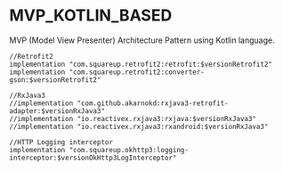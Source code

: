 # MVP_KOTLIN_BASED

MVP (Model View Presenter) Architecture Pattern using Kotlin language.


    //Retrofit2
    implementation "com.squareup.retrofit2:retrofit:$versionRetrofit2"
    implementation "com.squareup.retrofit2:converter-gson:$versionRetrofit2"

    //RxJava3
    //implementation "com.github.akarnokd:rxjava3-retrofit-adapter:$versionRxJava3"
    //implementation "io.reactivex.rxjava3:rxjava:$versionRxJava3"
    //implementation "io.reactivex.rxjava3:rxandroid:$versionRxJava3"

    //HTTP Logging interceptor
    implementation "com.squareup.okhttp3:logging-interceptor:$versionOkHttp3LogInterceptor"
